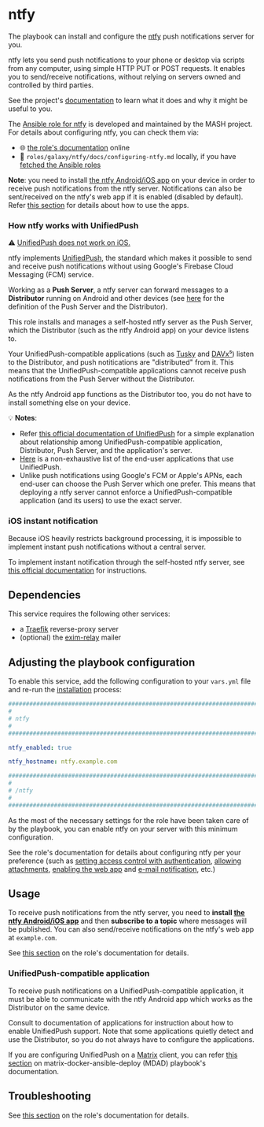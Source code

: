 <!--
SPDX-FileCopyrightText: 2020 - 2024 MDAD project contributors
SPDX-FileCopyrightText: 2020 - 2024 Slavi Pantaleev
SPDX-FileCopyrightText: 2020 Aaron Raimist
SPDX-FileCopyrightText: 2020 Chris van Dijk
SPDX-FileCopyrightText: 2020 Dominik Zajac
SPDX-FileCopyrightText: 2020 Mickaël Cornière
SPDX-FileCopyrightText: 2022 François Darveau
SPDX-FileCopyrightText: 2022 Julian Foad
SPDX-FileCopyrightText: 2022 Warren Bailey
SPDX-FileCopyrightText: 2023 Antonis Christofides
SPDX-FileCopyrightText: 2023 Felix Stupp
SPDX-FileCopyrightText: 2023 Pierre 'McFly' Marty
SPDX-FileCopyrightText: 2024 - 2025 Suguru Hirahara

SPDX-License-Identifier: AGPL-3.0-or-later
-->

# ntfy

The playbook can install and configure the [ntfy](https://ntfy.sh/) push notifications server for you.

ntfy lets you send push notifications to your phone or desktop via scripts from any computer, using simple HTTP PUT or POST requests. It enables you to send/receive notifications, without relying on servers owned and controlled by third parties.

See the project's [documentation](https://docs.ntfy.sh/) to learn what it does and why it might be useful to you.

The [Ansible role for ntfy](https://github.com/mother-of-all-self-hosting/ansible-role-ntfy) is developed and maintained by the MASH project. For details about configuring ntfy, you can check them via:
- 🌐 [the role's documentation](https://github.com/mother-of-all-self-hosting/ansible-role-ntfy/blob/main/docs/configuring-ntfy.md) online
- 📁 `roles/galaxy/ntfy/docs/configuring-ntfy.md` locally, if you have [fetched the Ansible roles](../installing.md)

**Note**: you need to install [the ntfy Android/iOS app](https://docs.ntfy.sh/subscribe/phone/) on your device in order to receive push notifications from the ntfy server. Notifications can also be sent/received on the ntfy's web app if it is enabled (disabled by default). Refer [this section](#usage) for details about how to use the apps.

### How ntfy works with UnifiedPush

⚠️ [UnifiedPush does not work on iOS.](https://unifiedpush.org/users/faq/#will-unifiedpush-ever-work-on-ios)

ntfy implements [UnifiedPush](https://unifiedpush.org), the standard which makes it possible to send and receive push notifications without using Google's Firebase Cloud Messaging (FCM) service.

Working as a **Push Server**, a ntfy server can forward messages to a **Distributor** running on Android and other devices (see [here](https://unifiedpush.org/users/distributors/#definitions) for the definition of the Push Server and the Distributor).

This role installs and manages a self-hosted ntfy server as the Push Server, which the Distributor (such as the ntfy Android app) on your device listens to.

Your UnifiedPush-compatible applications (such as [Tusky](https://tusky.app/) and [DAVx⁵](https://www.davx5.com/)) listen to the Distributor, and push notitications are "distributed" from it. This means that the UnifiedPush-compatible applications cannot receive push notifications from the Push Server without the Distributor.

As the ntfy Android app functions as the Distributor too, you do not have to install something else on your device.

💡 **Notes**:
- Refer [this official documentation of UnifiedPush](https://unifiedpush.org/users/troubleshooting/#understand-unifiedpush) for a simple explanation about relationship among UnifiedPush-compatible application, Distributor, Push Server, and the application's server.
- [Here](https://unifiedpush.org/users/apps/) is a non-exhaustive list of the end-user applications that use UnifiedPush.
- Unlike push notifications using Google's FCM or Apple's APNs, each end-user can choose the Push Server which one prefer. This means that deploying a ntfy server cannot enforce a UnifiedPush-compatible application (and its users) to use the exact server.

### iOS instant notification

Because iOS heavily restricts background processing, it is impossible to implement instant push notifications without a central server.

To implement instant notification through the self-hosted ntfy server, see [this official documentation](https://docs.ntfy.sh/config/#ios-instant-notifications) for instructions.

## Dependencies

This service requires the following other services:

- a [Traefik](traefik.md) reverse-proxy server
- (optional) the [exim-relay](exim-relay.md) mailer

## Adjusting the playbook configuration

To enable this service, add the following configuration to your `vars.yml` file and re-run the [installation](../installing.md) process:

```yaml
########################################################################
#                                                                      #
# ntfy                                                                 #
#                                                                      #
########################################################################

ntfy_enabled: true

ntfy_hostname: ntfy.example.com

########################################################################
#                                                                      #
# /ntfy                                                                #
#                                                                      #
########################################################################
```

As the most of the necessary settings for the role have been taken care of by the playbook, you can enable ntfy on your server with this minimum configuration.

See the role's documentation for details about configuring ntfy per your preference (such as [setting access control with authentication](https://github.com/mother-of-all-self-hosting/ansible-role-ntfy/blob/main/docs/configuring-ntfy.md#enable-access-control-with-authentication-optional), [allowing attachments](https://github.com/mother-of-all-self-hosting/ansible-role-ntfy/blob/main/docs/configuring-ntfy.md#allow-attachments-optional), [enabling the web app](https://github.com/mother-of-all-self-hosting/ansible-role-ntfy/blob/main/docs/configuring-ntfy.md#enable-web-app-optional) and [e-mail notification](https://github.com/mother-of-all-self-hosting/ansible-role-ntfy/blob/main/docs/configuring-ntfy.md#enable-e-mail-notification-optional), etc.)

## Usage

To receive push notifications from the ntfy server, you need to **install [the ntfy Android/iOS app](https://docs.ntfy.sh/subscribe/phone/)** and then **subscribe to a topic** where messages will be published. You can also send/receive notifications on the ntfy's web app at `example.com`.

See [this section](https://github.com/mother-of-all-self-hosting/ansible-role-ntfy/blob/main/docs/configuring-ntfy.md#usage) on the role's documentation for details.

### UnifiedPush-compatible application

To receive push notifications on a UnifiedPush-compatible application, it must be able to communicate with the ntfy Android app which works as the Distributor on the same device.

Consult to documentation of applications for instruction about how to enable UnifiedPush support. Note that some applications quietly detect and use the Distributor, so you do not always have to configure the applications.

If you are configuring UnifiedPush on a [Matrix](https://matrix.org) client, you can refer [this section](https://github.com/spantaleev/matrix-docker-ansible-deploy/blob/master/docs/configuring-playbook-ntfy.md#setting-up-a-unifiedpush-compatible-matrix-client) on matrix-docker-ansible-deploy (MDAD) playbook's documentation.

## Troubleshooting

See [this section](https://github.com/mother-of-all-self-hosting/ansible-role-ntfy/blob/main/docs/configuring-ntfy.md#troubleshooting) on the role's documentation for details.
